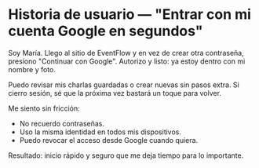 # Historia de usuario — "Entrar con mi cuenta Google en segundos"

Soy María. Llego al sitio de EventFlow y en vez de crear otra contraseña, presiono "Continuar con Google". Autorizo y listo: ya estoy dentro con mi nombre y foto.

Puedo revisar mis charlas guardadas o crear nuevas sin pasos extra. Si cierro sesión, sé que la próxima vez bastará un toque para volver.

Me siento sin fricción:

- No recuerdo contraseñas.
- Uso la misma identidad en todos mis dispositivos.
- Puedo revocar el acceso desde Google cuando quiera.

Resultado: inicio rápido y seguro que me deja tiempo para lo importante.
